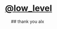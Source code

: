 # <ins>@low_level</ins>
&nbsp;&nbsp;&nbsp;&nbsp;&nbsp;## thank you alx<br>
<h3 style="color:blue>alx_software_engineering_program</h3>  

<em>#### for this big big opportunity</em><br>
<strong>##### You are just incredible</strong>
